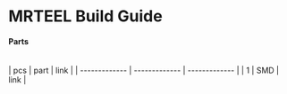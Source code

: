
# MRTEEL Build Guide

<h4>Parts</h4>
</br>
| pcs | part | link |
| ------------- | ------------- | ------------- |
| 1 | SMD | link |
